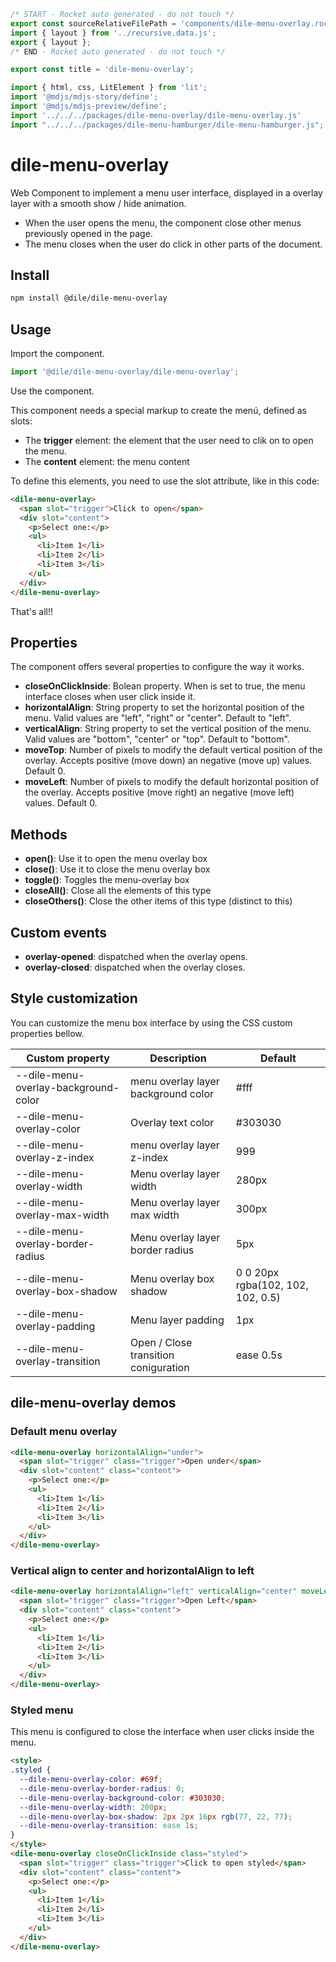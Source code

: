 ```js server
/* START - Rocket auto generated - do not touch */
export const sourceRelativeFilePath = 'components/dile-menu-overlay.rocket.md';
import { layout } from '../recursive.data.js';
export { layout };
/* END - Rocket auto generated - do not touch */

export const title = 'dile-menu-overlay';
```

```js script
import { html, css, LitElement } from 'lit'; 
import '@mdjs/mdjs-story/define';
import '@mdjs/mdjs-preview/define';
import '../../../packages/dile-menu-overlay/dile-menu-overlay.js'
import "../../../packages/dile-menu-hamburger/dile-menu-hamburger.js";
```

# dile-menu-overlay

Web Component to implement a menu user interface, displayed in a overlay layer with a smooth show / hide animation.

- When the user opens the menu, the component close other menus previously opened in the page. 
- The menu closes when the user do click in other parts of the document.

## Install

```bash
npm install @dile/dile-menu-overlay
```

## Usage

Import the component.

```javascript
import '@dile/dile-menu-overlay/dile-menu-overlay';
```

Use the component.

This component needs a special markup to create the menú, defined as slots:

- The **trigger** element: the element that the user need to clik on to open the menu.
- The **content** element: the menu content

To define this elements, you need to use the slot attribute, like in this code:

```html
<dile-menu-overlay>
  <span slot="trigger">Click to open</span>
  <div slot="content">
    <p>Select one:</p>
    <ul>
      <li>Item 1</li>
      <li>Item 2</li>
      <li>Item 3</li>
    </ul>
  </div>
</dile-menu-overlay>
```

That's all!!

## Properties

The component offers several properties to configure the way it works.

- **closeOnClickInside**: Bolean property. When is set to true, the menu interface closes when user click inside it.
- **horizontalAlign**: String property to set the horizontal position of the menu. Valid values are "left", "right" or "center". Default to "left".
- **verticalAlign**: String property to set the vertical position of the menu. Valid values are "bottom", "center" or "top". Default to "bottom".
- **moveTop**: Number of pixels to modify the default vertical position of the overlay. Accepts positive (move down) an negative (move up) values. Default 0.
- **moveLeft**: Number of pixels to modify the default horizontal position of the overlay. Accepts positive (move right) an negative (move left) values. Default 0.


## Methods

- **open()**: Use it to open the menu overlay box
- **close()**: Use it to close the menu overlay box
- **toggle()**: Toggles the menu-overlay box
- **closeAll()**: Close all the elements of this type
- **closeOthers()**: Close the other items of this type (distinct to this)

## Custom events

- **overlay-opened**: dispatched when the overlay opens.
- **overlay-closed**: dispatched when the overlay closes.

## Style customization

You can customize the menu box interface by using the CSS custom properties bellow.

Custom property | Description | Default
----------------|-------------|---------
--dile-menu-overlay-background-color | menu overlay layer background color | #fff
--dile-menu-overlay-color | Overlay text color | #303030
--dile-menu-overlay-z-index | menu overlay layer z-index | 999
--dile-menu-overlay-width | Menu overlay layer width | 280px
--dile-menu-overlay-max-width | Menu overlay layer max width | 300px
--dile-menu-overlay-border-radius | Menu overlay layer border radius | 5px
--dile-menu-overlay-box-shadow | Menu overlay box shadow | 0 0 20px rgba(102, 102, 102, 0.5)
--dile-menu-overlay-padding | Menu layer padding | 1px
--dile-menu-overlay-transition | Open / Close transition coniguration | ease 0.5s

## dile-menu-overlay demos

### Default menu overlay

```html preview-story
<dile-menu-overlay horizontalAlign="under">
  <span slot="trigger" class="trigger">Open under</span>
  <div slot="content" class="content">
    <p>Select one:</p>
    <ul>
      <li>Item 1</li>
      <li>Item 2</li>
      <li>Item 3</li>
    </ul>
  </div>
</dile-menu-overlay>
```

### Vertical align to center and horizontalAlign to left 

```html preview-story
<dile-menu-overlay horizontalAlign="left" verticalAlign="center" moveLeft="10">
  <span slot="trigger" class="trigger">Open Left</span>
  <div slot="content" class="content">
    <p>Select one:</p>
    <ul>
      <li>Item 1</li>
      <li>Item 2</li>
      <li>Item 3</li>
    </ul>
  </div>
</dile-menu-overlay>
```

### Styled menu

This menu is configured to close the interface when user clicks inside the menu.

```html preview-story
<style>
.styled {
  --dile-menu-overlay-color: #69f;
  --dile-menu-overlay-border-radius: 0;
  --dile-menu-overlay-background-color: #303030;
  --dile-menu-overlay-width: 200px;
  --dile-menu-overlay-box-shadow: 2px 2px 16px rgb(77, 22, 77);
  --dile-menu-overlay-transition: ease 1s;
}
</style>
<dile-menu-overlay closeOnClickInside class="styled">
  <span slot="trigger" class="trigger">Click to open styled</span>
  <div slot="content" class="content">
    <p>Select one:</p>
    <ul>
      <li>Item 1</li>
      <li>Item 2</li>
      <li>Item 3</li>
    </ul>
  </div>
</dile-menu-overlay>
```

